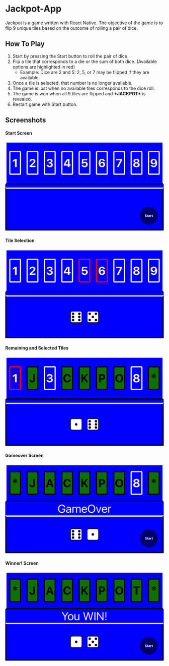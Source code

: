 # Jackpot-App
Jackpot is a game written with React Native.  The objective of the game is to flip 9 unique tiles based on the outcome of rolling a pair of dice.

## How To Play
1. Start by pressing the Start button to roll the pair of dice.
2. Flip a tile that corresponds to a die or the sum of both dice. (Available options are highlighted in red)
   - Example: Dice are 2 and 5: 2, 5, or 7 may be flipped if they are available.
3. Once a tile is selected, that number is no longer available.
4. The game is lost when no available tiles corresponds to the dice roll.
5. The game is won when all 9 tiles are flipped and **\*JACKPOT\*** is revealed.
6. Restart game with Start button.

## Screenshots
#### Start Screen
![Start Screen](https://github.com/dennistech/Jackpot-App/raw/master/src/assets/app_screenshots/Jackpot-App_ss1.png)
#### Tile Selection
![Tile Selection](https://github.com/dennistech/Jackpot-App/raw/master/src/assets/app_screenshots/Jackpot-App_ss2.png)
#### Remaining and Selected Tiles
![Remaining Tiles](https://github.com/dennistech/Jackpot-App/raw/master/src/assets/app_screenshots/Jackpot-App_ss3.png)
#### Gameover Screen
![Game Over](https://github.com/dennistech/Jackpot-App/raw/master/src/assets/app_screenshots/Jackpot-App_ss4.png)
#### Winner! Screen
![Winner](https://github.com/dennistech/Jackpot-App/raw/master/src/assets/app_screenshots/Jackpot-App_ss5.png)
